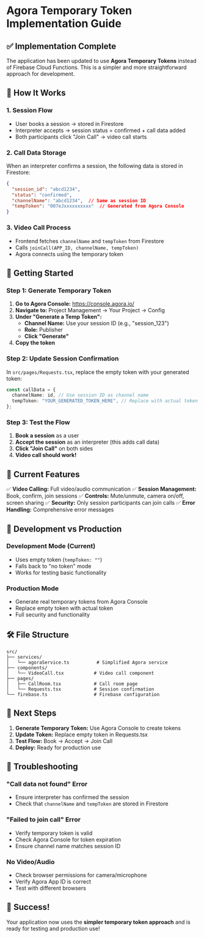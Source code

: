# Agora Temporary Token Implementation Guide

## ✅ Implementation Complete

The application has been updated to use **Agora Temporary Tokens** instead of Firebase Cloud Functions. This is a simpler and more straightforward approach for development.

## 🔧 How It Works

### 1. **Session Flow**
- User books a session → stored in Firestore
- Interpreter accepts → session status = confirmed + call data added
- Both participants click "Join Call" → video call starts

### 2. **Call Data Storage**
When an interpreter confirms a session, the following data is stored in Firestore:
```json
{
  "session_id": "abcd1234",
  "status": "confirmed",
  "channelName": "abcd1234",  // Same as session ID
  "tempToken": "007eJxxxxxxxxxx"  // Generated from Agora Console
}
```

### 3. **Video Call Process**
- Frontend fetches `channelName` and `tempToken` from Firestore
- Calls `joinCall(APP_ID, channelName, tempToken)`
- Agora connects using the temporary token

## 🚀 Getting Started

### Step 1: Generate Temporary Token

1. **Go to Agora Console:** https://console.agora.io/
2. **Navigate to:** Project Management → Your Project → Config
3. **Under "Generate a Temp Token":**
   - **Channel Name:** Use your session ID (e.g., "session_123")
   - **Role:** Publisher
   - **Click "Generate"**
4. **Copy the token**

### Step 2: Update Session Confirmation

In `src/pages/Requests.tsx`, replace the empty token with your generated token:

```typescript
const callData = {
  channelName: id, // Use session ID as channel name
  tempToken: "YOUR_GENERATED_TOKEN_HERE", // Replace with actual token
};
```

### Step 3: Test the Flow

1. **Book a session** as a user
2. **Accept the session** as an interpreter (this adds call data)
3. **Click "Join Call"** on both sides
4. **Video call should work!**

## 📱 Current Features

✅ **Video Calling:** Full video/audio communication
✅ **Session Management:** Book, confirm, join sessions
✅ **Controls:** Mute/unmute, camera on/off, screen sharing
✅ **Security:** Only session participants can join calls
✅ **Error Handling:** Comprehensive error messages

## 🔄 Development vs Production

### **Development Mode (Current)**
- Uses empty token (`tempToken: ""`)
- Falls back to "no token" mode
- Works for testing basic functionality

### **Production Mode**
- Generate real temporary tokens from Agora Console
- Replace empty token with actual token
- Full security and functionality

## 🛠️ File Structure

```
src/
├── services/
│   └── agoraService.ts          # Simplified Agora service
├── components/
│   └── VideoCall.tsx           # Video call component
├── pages/
│   ├── CallRoom.tsx            # Call room page
│   └── Requests.tsx            # Session confirmation
└── firebase.ts                 # Firebase configuration
```

## 🎯 Next Steps

1. **Generate Temporary Token:** Use Agora Console to create tokens
2. **Update Token:** Replace empty token in Requests.tsx
3. **Test Flow:** Book → Accept → Join Call
4. **Deploy:** Ready for production use

## 🔧 Troubleshooting

### **"Call data not found" Error**
- Ensure interpreter has confirmed the session
- Check that `channelName` and `tempToken` are stored in Firestore

### **"Failed to join call" Error**
- Verify temporary token is valid
- Check Agora Console for token expiration
- Ensure channel name matches session ID

### **No Video/Audio**
- Check browser permissions for camera/microphone
- Verify Agora App ID is correct
- Test with different browsers

## 🎉 Success!

Your application now uses the **simpler temporary token approach** and is ready for testing and production use!
